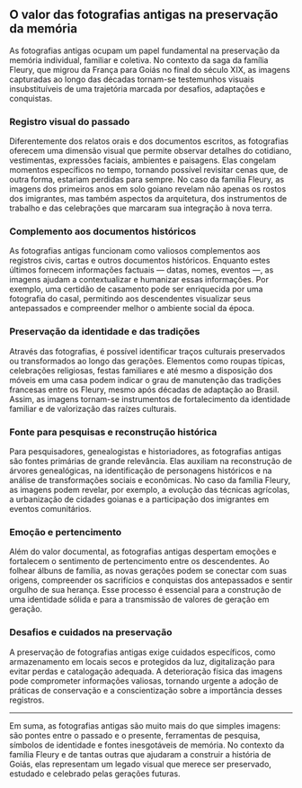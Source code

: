 ## O valor das fotografias antigas na preservação da memória

As fotografias antigas ocupam um papel fundamental na preservação da memória individual, familiar e coletiva. No contexto da saga da família Fleury, que migrou da França para Goiás no final do século XIX, as imagens capturadas ao longo das décadas tornam-se testemunhos visuais insubstituíveis de uma trajetória marcada por desafios, adaptações e conquistas.

### Registro visual do passado

Diferentemente dos relatos orais e dos documentos escritos, as fotografias oferecem uma dimensão visual que permite observar detalhes do cotidiano, vestimentas, expressões faciais, ambientes e paisagens. Elas congelam momentos específicos no tempo, tornando possível revisitar cenas que, de outra forma, estariam perdidas para sempre. No caso da família Fleury, as imagens dos primeiros anos em solo goiano revelam não apenas os rostos dos imigrantes, mas também aspectos da arquitetura, dos instrumentos de trabalho e das celebrações que marcaram sua integração à nova terra.

### Complemento aos documentos históricos

As fotografias antigas funcionam como valiosos complementos aos registros civis, cartas e outros documentos históricos. Enquanto estes últimos fornecem informações factuais — datas, nomes, eventos —, as imagens ajudam a contextualizar e humanizar essas informações. Por exemplo, uma certidão de casamento pode ser enriquecida por uma fotografia do casal, permitindo aos descendentes visualizar seus antepassados e compreender melhor o ambiente social da época.

### Preservação da identidade e das tradições

Através das fotografias, é possível identificar traços culturais preservados ou transformados ao longo das gerações. Elementos como roupas típicas, celebrações religiosas, festas familiares e até mesmo a disposição dos móveis em uma casa podem indicar o grau de manutenção das tradições francesas entre os Fleury, mesmo após décadas de adaptação ao Brasil. Assim, as imagens tornam-se instrumentos de fortalecimento da identidade familiar e de valorização das raízes culturais.

### Fonte para pesquisas e reconstrução histórica

Para pesquisadores, genealogistas e historiadores, as fotografias antigas são fontes primárias de grande relevância. Elas auxiliam na reconstrução de árvores genealógicas, na identificação de personagens históricos e na análise de transformações sociais e econômicas. No caso da família Fleury, as imagens podem revelar, por exemplo, a evolução das técnicas agrícolas, a urbanização de cidades goianas e a participação dos imigrantes em eventos comunitários.

### Emoção e pertencimento

Além do valor documental, as fotografias antigas despertam emoções e fortalecem o sentimento de pertencimento entre os descendentes. Ao folhear álbuns de família, as novas gerações podem se conectar com suas origens, compreender os sacrifícios e conquistas dos antepassados e sentir orgulho de sua herança. Esse processo é essencial para a construção de uma identidade sólida e para a transmissão de valores de geração em geração.

### Desafios e cuidados na preservação

A preservação de fotografias antigas exige cuidados específicos, como armazenamento em locais secos e protegidos da luz, digitalização para evitar perdas e catalogação adequada. A deterioração física das imagens pode comprometer informações valiosas, tornando urgente a adoção de práticas de conservação e a conscientização sobre a importância desses registros.

---

Em suma, as fotografias antigas são muito mais do que simples imagens: são pontes entre o passado e o presente, ferramentas de pesquisa, símbolos de identidade e fontes inesgotáveis de memória. No contexto da família Fleury e de tantas outras que ajudaram a construir a história de Goiás, elas representam um legado visual que merece ser preservado, estudado e celebrado pelas gerações futuras.
